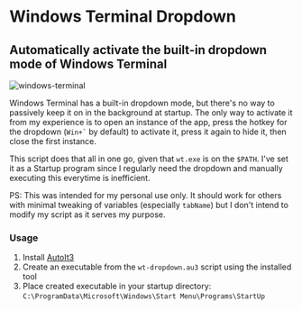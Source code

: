 # Windows Terminal Dropdown

## Automatically activate the built-in dropdown mode of Windows Terminal

![windows-terminal](https://user-images.githubusercontent.com/50134239/131228634-f663d656-3826-4cd7-a440-b97ba729bc7b.png)

Windows Terminal has a built-in dropdown mode, but there's no way to passively keep it on in the background at startup. The only way to activate it from my experience is to open an instance of the app, press the hotkey for the dropdown (`` Win+` `` by default) to activate it, press it again to hide it, then close the first instance.

This script does that all in one go, given that `wt.exe` is on the `$PATH`. I've set it as a Startup program since I regularly need the dropdown and manually executing this everytime is inefficient.

PS: This was intended for my personal use only. It should work for others with minimal tweaking of variables (especially `tabName`) but I don't intend to modify my script as it serves my purpose.

### Usage

1. Install [AutoIt3](https://www.autoitscript.com/site/autoit/downloads/)
2. Create an executable from the `wt-dropdown.au3` script using the installed tool
3. Place created executable in your startup directory: `C:\ProgramData\Microsoft\Windows\Start Menu\Programs\StartUp`
